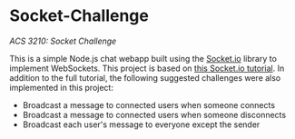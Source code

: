 # Socket-Challenge
<i>ACS 3210: Socket Challenge</i>

This is a simple Node.js chat webapp built using the [Socket.io](https://socket.io) library to implement WebSockets. This project is based on [this Socket.io tutorial](https://socket.io/get-started/chat/). In addition to the full tutorial, the following suggested challenges were also implemented in this project:

- Broadcast a message to connected users when someone connects
- Broadcast a message to connected users when someone disconnects
- Broadcast each user's message to everyone except the sender

